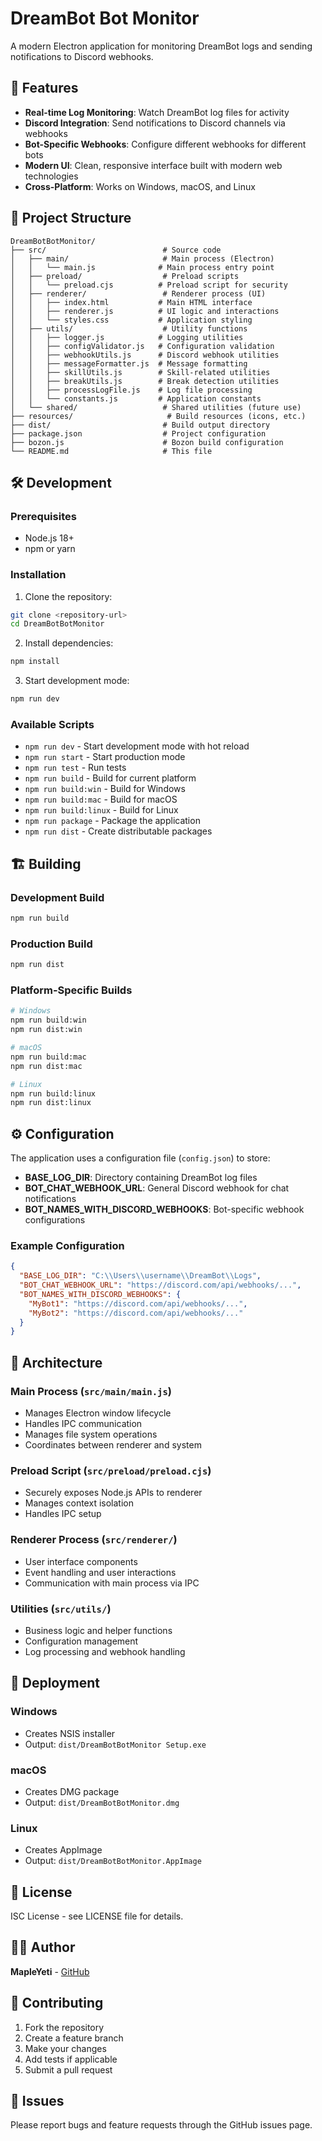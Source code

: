 # DreamBot Bot Monitor

A modern Electron application for monitoring DreamBot logs and sending notifications to Discord webhooks.

## 🚀 Features

- **Real-time Log Monitoring**: Watch DreamBot log files for activity
- **Discord Integration**: Send notifications to Discord channels via webhooks
- **Bot-Specific Webhooks**: Configure different webhooks for different bots
- **Modern UI**: Clean, responsive interface built with modern web technologies
- **Cross-Platform**: Works on Windows, macOS, and Linux

## 📁 Project Structure

```
DreamBotBotMonitor/
├── src/                          # Source code
│   ├── main/                     # Main process (Electron)
│   │   └── main.js              # Main process entry point
│   ├── preload/                  # Preload scripts
│   │   └── preload.cjs          # Preload script for security
│   ├── renderer/                 # Renderer process (UI)
│   │   ├── index.html           # Main HTML interface
│   │   ├── renderer.js          # UI logic and interactions
│   │   └── styles.css           # Application styling
│   ├── utils/                    # Utility functions
│   │   ├── logger.js            # Logging utilities
│   │   ├── configValidator.js   # Configuration validation
│   │   ├── webhookUtils.js      # Discord webhook utilities
│   │   ├── messageFormatter.js  # Message formatting
│   │   ├── skillUtils.js        # Skill-related utilities
│   │   ├── breakUtils.js        # Break detection utilities
│   │   ├── processLogFile.js    # Log file processing
│   │   └── constants.js         # Application constants
│   └── shared/                   # Shared utilities (future use)
├── resources/                     # Build resources (icons, etc.)
├── dist/                         # Build output directory
├── package.json                  # Project configuration
├── bozon.js                      # Bozon build configuration
└── README.md                     # This file
```

## 🛠️ Development

### Prerequisites

- Node.js 18+
- npm or yarn

### Installation

1. Clone the repository:

```bash
git clone <repository-url>
cd DreamBotBotMonitor
```

2. Install dependencies:

```bash
npm install
```

3. Start development mode:

```bash
npm run dev
```

### Available Scripts

- `npm run dev` - Start development mode with hot reload
- `npm run start` - Start production mode
- `npm run test` - Run tests
- `npm run build` - Build for current platform
- `npm run build:win` - Build for Windows
- `npm run build:mac` - Build for macOS
- `npm run build:linux` - Build for Linux
- `npm run package` - Package the application
- `npm run dist` - Create distributable packages

## 🏗️ Building

### Development Build

```bash
npm run build
```

### Production Build

```bash
npm run dist
```

### Platform-Specific Builds

```bash
# Windows
npm run build:win
npm run dist:win

# macOS
npm run build:mac
npm run dist:mac

# Linux
npm run build:linux
npm run dist:linux
```

## ⚙️ Configuration

The application uses a configuration file (`config.json`) to store:

- **BASE_LOG_DIR**: Directory containing DreamBot log files
- **BOT_CHAT_WEBHOOK_URL**: General Discord webhook for chat notifications
- **BOT_NAMES_WITH_DISCORD_WEBHOOKS**: Bot-specific webhook configurations

### Example Configuration

```json
{
  "BASE_LOG_DIR": "C:\\Users\\username\\DreamBot\\Logs",
  "BOT_CHAT_WEBHOOK_URL": "https://discord.com/api/webhooks/...",
  "BOT_NAMES_WITH_DISCORD_WEBHOOKS": {
    "MyBot1": "https://discord.com/api/webhooks/...",
    "MyBot2": "https://discord.com/api/webhooks/..."
  }
}
```

## 🔧 Architecture

### Main Process (`src/main/main.js`)

- Manages Electron window lifecycle
- Handles IPC communication
- Manages file system operations
- Coordinates between renderer and system

### Preload Script (`src/preload/preload.cjs`)

- Securely exposes Node.js APIs to renderer
- Manages context isolation
- Handles IPC setup

### Renderer Process (`src/renderer/`)

- User interface components
- Event handling and user interactions
- Communication with main process via IPC

### Utilities (`src/utils/`)

- Business logic and helper functions
- Configuration management
- Log processing and webhook handling

## 🚀 Deployment

### Windows

- Creates NSIS installer
- Output: `dist/DreamBotBotMonitor Setup.exe`

### macOS

- Creates DMG package
- Output: `dist/DreamBotBotMonitor.dmg`

### Linux

- Creates AppImage
- Output: `dist/DreamBotBotMonitor.AppImage`

## 📝 License

ISC License - see LICENSE file for details.

## 👨‍💻 Author

**MapleYeti** - [GitHub](https://github.com/MapleYeti)

## 🤝 Contributing

1. Fork the repository
2. Create a feature branch
3. Make your changes
4. Add tests if applicable
5. Submit a pull request

## 🐛 Issues

Please report bugs and feature requests through the GitHub issues page.
